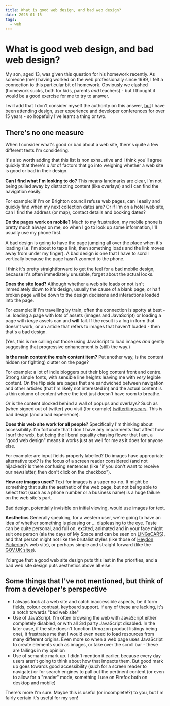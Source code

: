 ```yaml
---
title: What is good web design, and bad web design?
date: 2025-01-15
tags:
  - web
---
```


# What is good web design, and bad web design?

My son, aged 13, was given this question for his homework recently. As someone (me!) having worked on the web professionally since 1999, I felt a connection to this particular bit of homework. Obviously we clashed (homework sucks, both for kids, parents _and_ teachers) - but I thought it would be a good exercise for me to try to answer.

I will add that I don't consider myself the authority on this answer, [but](https://remysharp.com/2017/08/12/but) I have been attending design, user experience and developer conferences for over 15 years - so hopefully I've learnt a thing or two.

<!-- more -->

## There's no one measure

When I consider what's good or bad about a web site, there's quite a few different tests I'm considering.

It's also worth adding that this list is non exhaustive and I think you'll agree quickly that there's _a lot_ of factors that go into weighing whether a web site is good or bad in their design.

**Can I find what I'm looking to do?** This means landmarks are clear, I'm not being pulled away by distracting content (like overlays) and I can find the navigation easily.

For example: if I'm on Brighton council refuse web pages, can I easily and quickly find when my next collection dates are? Or if I'm on a hotel web site, can I find the address (or map), contact details and booking dates?

**Do the pages work on mobile?** Much to my frustration, my mobile phone is pretty much always on me, so when I go to look up some information, I'll usually use my phone first.

A bad design is going to have the page jumping all over the place when it's loading (i.e. I'm about to tap a link, then something loads and the link moves away from under my finger). A bad design is one that I have to scroll vertically because the page hasn't zoomed to the phone.

I think it's pretty straightforward to get the feel for a bad mobile design, because it's often immediately unusable, forget about the actual looks.

**Does the site load?** Although whether a web site loads or not isn't immediately down to it's design, usually the cause of a blank page, or half broken page will be down to the design decisions and interactions loaded into the page.

For example: if I'm travelling by train, often the connection is spotty at best - i.e. loading a page with lots of assets (images and JavaScript) or loading a page with _large_ assets can and **will** fail. If the result is a log in form that doesn't work, or an article that refers to images that haven't loaded - then that's a bad design.

(Yes, this is me calling out those using JavaScript to load images _and_ gently suggesting that progressive enhancement is (still) the way.)

**Is the main content the *main* content item?** Put another way, is the content hidden (or fighting) clutter on the page?

For example: a lot of indie bloggers put their blog content front and centre. Strong simple fonts, with sensible line heights leaving me with _very_ legible content. On the flip side are pages that are sandwiched between navigation and other articles (that I'm likely not interested in) and the actual content is a thin column of content where the text just doesn't have room to breathe.

Or is the content blocked behind a wall of popups and overlays? Such as (when signed out of twitter) you visit (for example) [twitter/lingscars](https://twitter.com/lingscars). This is bad design (and a bad experience).

**Does this web site work for all people?** Specifically I'm thinking about accessibility. I'm fortunate that I don't have any impairments that affect how I surf the web, but being the liberal equality chasing flower that I am, a "good web design" means it works just as well for me as it does for anyone else.

For example: are input fields properly labelled? Do images have appropriate alternative text? Is the focus of a screen reader considered (and not hijacked)? Is there confusing sentences (like "if you don't want to receive our newsletter, then don't click on the checkbox").

**How are images used?** Text for images is a super no-no. It might be something that suits the aesthetic of the web page, but not being able to select text (such as a phone number or a business name) is a huge failure on the web site's part.

Bad design, potentially invisible on initial viewing, would use images for text.

**Aesthetics** Generally speaking, for a western user, we're going to have an idea of whether something is pleasing or … displeasing to the eye. Taste can be quite personal, and full on, excited, animated and in your face might suit one person (ala the days of My Space and can be seen on [LINGsCARS](https://www.lingscars.com/)), and that person might not like the brutalist styles (like those of [Heydon Pickering](https://heydonworks.com/)'s web site), or perhaps simple and straight forward (like the [GOV.UK sites](https://www.gov.uk/)).

I'd argue that a good web site design puts this last in the priorities, and a bad web site design puts aesthetics above all else.

## Some things that I've not mentioned, but think of from a developer's perspective

- I always look at a web site and catch inaccessible aspects, be it form fields, colour contrast, keyboard support. If any of these are lacking, it's a notch towards "bad web site"
- Use of JavaScript. I'm often browsing the web with JavaScript either completely disabled, or with all 3rd party JavaScript disabled. In the later case, if the site doesn't function (Amazon product listings being one), it frustrates me that I would even need to load resources from many different origins. Even more so when a web page uses JavaScript to create elements such as images, or take over the scroll bar - these are failings in my opinion
- Use of semantic mark up. I didn't mention it earlier, because every day users aren't going to think about how that impacts them. But good mark up goes towards good accessibility (such for a screen reader to navigate) or for search engines to pull out the pertinent content (or even to allow for a "reader" mode, something I use on Firefox both on desktop and mobile)

There's more I'm sure. Maybe this is useful (or incomplete!?) to you, but I'm fairly certain it's useful for my son!